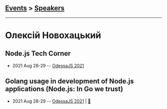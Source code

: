 ## [Events](../README.md) > [Speakers](../speakers.md)
---

# Олексій Новохацький

## Node.js Tech Corner
- 2021 Aug 28-29 -- [OdessaJS 2021](https://youtu.be/h4uStCrO8tg)    
## Golang usage in development of Node.js applications (Node.js: In Go we trust)
- 2021 Aug 28-29 -- [OdessaJS 2021](https://youtu.be/MR_yzEQVBTI)  | [:notebook:](https://www.slideshare.net/OdessaJSConf/golang-usage-in-development-of-nodejs-applications-nodejs-in-go-we-trust-by-oleksii-novokhatskyi)  
